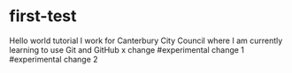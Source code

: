 # first-test
Hello world tutorial
I work for Canterbury City Council where I am currently learning to use Git and GitHub
x change
#experimental change 1
#experimental change 2